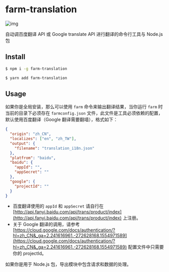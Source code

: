 # farm-translation

![img](https://img.shields.io/github/license/icepy/farm-platfrom.svg)

自动调百度翻译 API 或 Google translate API 进行翻译的命令行工具与 Node.js 包

## Install

```bash
$ npm i -g farm-translation
```

```bash
$ yarn add farm-translation
```

## Usage

如果你是全局安装，那么可以使用 `farm` 命令来输出翻译结果，当你运行 `farm` 时当前的目录下必须存在 `farmconfig.json` 文件，此文件是工具必须依赖的配置，默认使用百度翻译（Google 翻译需要翻墙），格式如下：

```json
{
  "origin": "zh_CN",
  "localizes": ["en", "zh_TW"],
  "output": {
    "filename": "translation_i18n.json"
  },
  "platfrom": "baidu",
  "baidu": {
    "appId": "",
    "appSecret": ""
  },
  "google": {
    "projectId": ""
  }
}
```

- 百度翻译使用的 `appId` 和 `appSecret` 请自行在 [http://api.fanyi.baidu.com/api/trans/product/index](http://api.fanyi.baidu.com/api/trans/product/index) 上注册。
- 关于 Google 翻译的调用，请参考 [https://cloud.google.com/docs/authentication/?hl=zh_CN&_ga=2.241616961.-272628168.1554971589](https://cloud.google.com/docs/authentication/?hl=zh_CN&_ga=2.241616961.-272628168.1554971589) 配置文件中只需要你的 projectId。

如果你是用于 Node.js 包，导出模块中包含请求和数据的处理。
